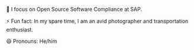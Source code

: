 🔭 I focus on Open Source Software Compliance at SAP.

⚡ Fun fact: In my spare time, I am an avid photographer and transportation enthusiast.

😄 Pronouns: He/him

<!--
**bduranc/bduranc** is a ✨ _special_ ✨ repository because its `README.md` (this file) appears on your GitHub profile.

Here are some ideas to get you started:

-->
